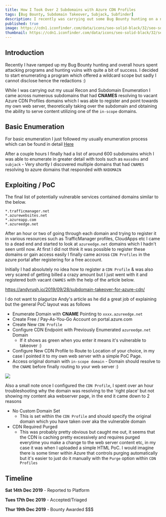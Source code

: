 ```yaml
---
title: How I Took Over 2 Subdomains with Azure CDN Profiles
tags: [Bug Bounty, Subdomain Takeover, Subjack, Subfinder]
description: I recently was carrying out some Bug Bounty hunting on a new program on the CESPPA platform and came across 2 subdomains which resolved to a unclaimed Azure CDN Profile which I was able to claim.  
published: true
image: https://cdn1.iconfinder.com/data/icons/seo-solid-black/32/seo-solid-set-03-512.png
thumbnail: https://cdn1.iconfinder.com/data/icons/seo-solid-black/32/seo-solid-set-03-512.png
---
```




##  Introduction



Recently I have ramped up my Bug Bounty hunting and overall hours spent attacking programs and hunting vulns with quite a bit of success. I decided to start enumerating a program which offered a wildcard scope but sadly I cannot disclose hence the redactions :)



While I was carrying out my usual Recon and Subdomain Enumeration I came across numerous subdomains that had **CNAMES** resolving to vacant Azure CDN Profiles domains which I was able to register and point towards my own web server, theoretically taking over the subdomain and obtaining the ability to serve content utilizing one of the `in-scope` domains.  



##  Basic Enumeration



For basic enumeration I just followed my usually enumeration process which can be found in detail [Here](https://m0chan.github.io/2019/12/16/Bug-Bounty-Cheetsheet.html)

After a couple hours I finally had a list of around 600 subdomains which I was able to enumerate in greater detail with tools such as `massdns` and `subjack` - Very shortly I discovered multiple domains that had `CNAMES` resolving to azure domains that responded with `NXDOMAIN`



## Exploiting / PoC



The final list of potentially vulnerable services contained domains similar to the below.

	*.trafficmanager.net
	*.azurewebsites.net
	*.azureapp.com
	*.azureedge.net



After an hour or two of going through each domain and trying to register it in various resources such as TrafficManager profiles, CloudApps etc I came to a dead end and started to look at `azureedge.net` domains which I hadn't seen until now. At first I did not think it was possible to register these domains or gain access easily I finally came across `CDN Profiles` in the azure portal after registering for a free account. 



Initially I had absolutely no idea how to register a `CDN Profile` & was also very scared of getting billed a crazy amount but I just went with it and registered both vacant `CNAMES` with the help of the article below. 

https://andyrush.io/2019/09/28/subdomain-takeover-for-azure-cdn/



I do not want to plagurize Andy's article as he did a great job of explaining but the general PoC layout was as follows

 * Enumerate Domain with **CNAME** Pointing to `xxxx.azureedge.net`
 * Create Free / Pay-As-You-Go Account on portal.azure.com
 * Create New `CDN Profile`
 * Configure CDN Endpoint with Previously Enumerated `azureedge.net` Domain
   	* If it shows as green when you enter it means it's vulnerable to takeover :) 
* Configure New CDN Profile to Route to Location of your choice, in my case I pointed it to my own web server with a simple PoC Page. 
*  Access original domain with `in-scope domain` - Domain should resolve to the `CNAME` before finally routing to your web server :) 



  <img src = "http://i.imgur.com/YLUhICn.png">





Also a small note once I configured the `CDN Profile`, I spent over an hour troubleshooting why the domain was resolving to the 'right place' but not showing my content aka webserver page, in the end it came down to 2 reasons

 * No Custom Domain Set
   	* This is set within the `CDN Profile` and should specify the original domain which you have taken over aka the vulnerable domain
 * CDN Required Purged
   	* This was probably pretty obvious but caught me out, it seems that the CDN is caching pretty excessively and requires purged everytime you make a change to the web server content etc, in my case it was when I uploaded a simple HTML PoC. I would imagine there is some timer within Azure that controls purging automatically but it's easier to just do it manually with the `Purge` option within `CDN Profiles` 



 ## Timeline



**Sat 14th Dec 2019** - Reported to Platform

**Tues 17th Dec 2019** - Accepted/Triaged

**Thur 19th Dec 2019** - Bounty Awarded $$$ 

